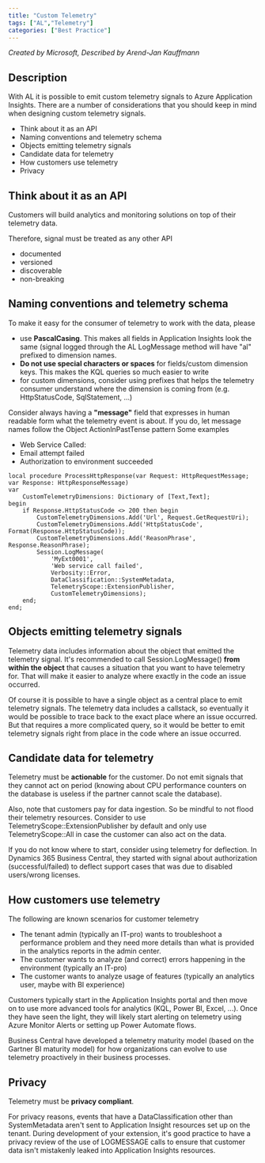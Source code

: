 ```yaml
---
title: "Custom Telemetry"
tags: ["AL","Telemetry"]
categories: ["Best Practice"]
---
```


_Created by Microsoft, Described by Arend-Jan Kauffmann_

## Description
With AL it is possible to emit custom telemetry signals to Azure Application Insights. There are a number of considerations that you should keep in mind when designing custom telemetry signals.

- Think about it as an API
- Naming conventions and telemetry schema
- Objects emitting telemetry signals
- Candidate data for telemetry
- How customers use telemetry
- Privacy

## Think about it as an API

Customers will build analytics and monitoring solutions on top of their telemetry data.

Therefore, signal must be treated as any other API

- documented
- versioned
- discoverable
- non-breaking

## Naming conventions and telemetry schema

To make it easy for the consumer of telemetry to work with the data, please

- use **PascalCasing**. This makes all fields in Application Insights look the same (signal logged through the AL LogMessage method will have "al" prefixed to dimension names.
- **Do not use special characters or spaces** for fields/custom dimension keys. This makes the KQL queries so much easier to write
- for custom dimensions, consider using prefixes that helps the telemetry consumer understand where the dimension is coming from (e.g. HttpStatusCode, SqlStatement, ...)

Consider always having a **"message"** field that expresses in human readable form what the telemetry event is about.
If you do, let message names follow the Object ActionInPastTense pattern
Some examples

- Web Service Called:
- Email attempt failed
- Authorization to environment succeeded

```al
local procedure ProcessHttpResponse(var Request: HttpRequestMessage; var Response: HttpResponseMessage)
var
    CustomTelemetryDimensions: Dictionary of [Text,Text];
begin
    if Response.HttpStatusCode <> 200 then begin
        CustomTelemetryDimensions.Add('Url', Request.GetRequestUri);
        CustomTelemetryDimensions.Add('HttpStatusCode', Format(Response.HttpStatusCode));
        CustomTelemetryDimensions.Add('ReasonPhrase', Response.ReasonPhrase);
        Session.LogMessage(
            'MyExt0001', 
            'Web service call failed', 
            Verbosity::Error, 
            DataClassification::SystemMetadata, 
            TelemetryScope::ExtensionPublisher, 
            CustomTelemetryDimensions);
    end;
end;
```

## Objects emitting telemetry signals

Telemetry data includes information about the object that emitted the telemetry signal. It's recommended to call Session.LogMessage() **from within the object** that causes a situation that you want to have telemetry for. That will make it easier to analyze where exactly in the code an issue occurred.

Of course it is possible to have a single object as a central place to emit telemetry signals. The telemetry data includes a callstack, so eventually it would be possible to trace back to the exact place where an issue occurred. But that requires a more complicated query, so it would be better to emit telemetry signals right from place in the code where an issue occurred.

## Candidate data for telemetry

Telemetry must be **actionable** for the customer. Do not emit signals that they cannot act on period (knowing about CPU performance counters on the database is useless if the partner cannot scale the database).

Also, note that customers pay for data ingestion. So be mindful to not flood their telemetry resources. Consider to use TelemetryScope::ExtensionPublisher by default and only use TelemetryScope::All in case the customer can also act on the data.

If you do not know where to start, consider using telemetry for deflection. In Dynamics 365 Business Central, they started with signal about authorization (successful/failed) to deflect support cases that was due to disabled users/wrong licenses.

## How customers use telemetry

The following are known scenarios for customer telemetry

- The tenant admin (typically an IT-pro) wants to troubleshoot a performance problem and they need more details than what is provided in the analytics reports in the admin center.
- The customer wants to analyze (and correct) errors happening in the environment (typically an IT-pro)
- The customer wants to analyze usage of features (typically an analytics user, maybe with BI experience)

Customers typically start in the Application Insights portal and then move on to use more advanced tools for analytics (KQL, Power BI, Excel, ...). Once they have seen the light, they will likely start alerting on telemetry using Azure Monitor Alerts or setting up Power Automate flows.

Business Central have developed a telemetry maturity model (based on the Gartner BI maturity model) for how organizations can evolve to use telemetry proactively in their business processes.

## Privacy

Telemetry must be **privacy compliant**.

For privacy reasons, events that have a DataClassification other than SystemMetadata aren't sent to Application Insight resources set up on the tenant. During development of your extension, it's good practice to have a privacy review of the use of LOGMESSAGE calls to ensure that customer data isn't mistakenly leaked into Application Insights resources.